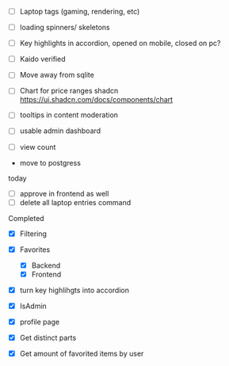 - [ ] Laptop tags (gaming, rendering, etc)
- [ ] loading spinners/ skeletons
- [ ] Key highlights in accordion, opened on mobile, closed on pc?

- [ ] Kaido verified
- [ ] Move away from sqlite

- [ ] Chart for price ranges shadcn https://ui.shadcn.com/docs/components/chart

- [ ] tooltips in content moderation

- [ ] usable admin dashboard
- [ ] view count

- move to postgress

today

- [ ] approve in frontend as well
- [ ] delete all laptop entries command

Completed

- [x] Filtering
- [x] Favorites

  - [x] Backend
  - [x] Frontend

- [x] turn key highlihgts into accordion
- [x] IsAdmin
- [x] profile page

- [x] Get distinct parts
- [x] Get amount of favorited items by user
